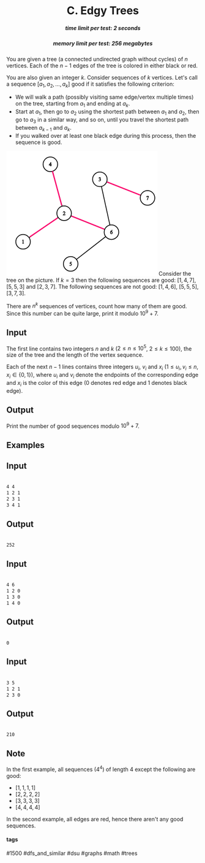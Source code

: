 <h1 style='text-align: center;'> C. Edgy Trees</h1>

<h5 style='text-align: center;'>time limit per test: 2 seconds</h5>
<h5 style='text-align: center;'>memory limit per test: 256 megabytes</h5>

You are given a tree (a connected undirected graph without cycles) of $n$ vertices. Each of the $n - 1$ edges of the tree is colored in either black or red.

You are also given an integer $k$. Consider sequences of $k$ vertices. Let's call a sequence $[a_1, a_2, \ldots, a_k]$ good if it satisfies the following criterion:

* We will walk a path (possibly visiting same edge/vertex multiple times) on the tree, starting from $a_1$ and ending at $a_k$.
* Start at $a_1$, then go to $a_2$ using the shortest path between $a_1$ and $a_2$, then go to $a_3$ in a similar way, and so on, until you travel the shortest path between $a_{k-1}$ and $a_k$.
* If you walked over at least one black edge during this process, then the sequence is good.

 ![](images/af94fd885ab5f25fd9114c45d4c3e81c66e4704e.png) Consider the tree on the picture. If $k=3$ then the following sequences are good: $[1, 4, 7]$, $[5, 5, 3]$ and $[2, 3, 7]$. The following sequences are not good: $[1, 4, 6]$, $[5, 5, 5]$, $[3, 7, 3]$.

There are $n^k$ sequences of vertices, count how many of them are good. Since this number can be quite large, print it modulo $10^9+7$.

## Input

The first line contains two integers $n$ and $k$ ($2 \le n \le 10^5$, $2 \le k \le 100$), the size of the tree and the length of the vertex sequence.

Each of the next $n - 1$ lines contains three integers $u_i$, $v_i$ and $x_i$ ($1 \le u_i, v_i \le n$, $x_i \in \{0, 1\}$), where $u_i$ and $v_i$ denote the endpoints of the corresponding edge and $x_i$ is the color of this edge ($0$ denotes red edge and $1$ denotes black edge).

## Output

Print the number of good sequences modulo $10^9 + 7$.

## Examples

## Input


```

4 4
1 2 1
2 3 1
3 4 1

```
## Output


```

252
```
## Input


```

4 6
1 2 0
1 3 0
1 4 0

```
## Output


```

0
```
## Input


```

3 5
1 2 1
2 3 0

```
## Output


```

210
```
## Note

In the first example, all sequences ($4^4$) of length $4$ except the following are good: 

* $[1, 1, 1, 1]$
* $[2, 2, 2, 2]$
* $[3, 3, 3, 3]$
* $[4, 4, 4, 4]$

In the second example, all edges are red, hence there aren't any good sequences.



#### tags 

#1500 #dfs_and_similar #dsu #graphs #math #trees 